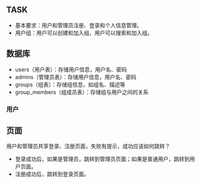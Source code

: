 ## TASK

- 基本要求：用户和管理员注册、登录和个人信息管理。
- 用户组：用户可以创建和加入组，用户可以搜索和加入组。

## 数据库

- users（用户表）：存储用户信息，用户名、密码
- admins（管理员表）：存储用户信息，用户名、密码
- groups（组表）：存储组信息，如组名、描述等
- group_members（组成员表）：存储组与用户之间的关系



### 用户

## 页面

用户和管理员共享登录、注册页面，失败有提示，成功应该如何跳转？

- 登录成功后，如果是管理员，跳转到管理员页面；如果是普通用户，跳转到用户页面。
- 注册成功后，跳转到登录页面。
